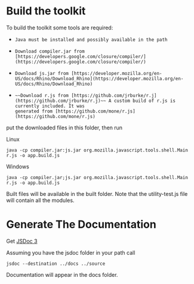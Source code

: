# Build the toolkit #

To build the toolkit some tools are required:

*     Java must be installed and possibly available in the path
*     Download compiler.jar from [https://developers.google.com/closure/compiler/](https://developers.google.com/closure/compiler/)
*     Download js.jar from [https://developer.mozilla.org/en-US/docs/Rhino/Download_Rhino](https://developer.mozilla.org/en-US/docs/Rhino/Download_Rhino)
*     ~~Download r.js from [https://github.com/jrburke/r.j](https://github.com/jrburke/r.j)~~ A custom build of r.js is currently included. It was
      generated from [https://github.com/mone/r.js](https://github.com/mone/r.js)

put the downloaded files in this folder, then run

Linux
```
java -cp compiler.jar:js.jar org.mozilla.javascript.tools.shell.Main r.js -o app.build.js
```

Windows
```
java -cp compiler.jar;js.jar org.mozilla.javascript.tools.shell.Main r.js -o app.build.js
```

Built files will be available in the built folder. Note that the utility-test.js file
will contain all the modules.


# Generate The Documentation #

Get [JSDoc 3](https://github.com/jsdoc3/jsdoc)

Assuming you have the jsdoc folder in your path call 
```
jsdoc --destination ../docs ../source
```
Documentation will appear in the docs folder.